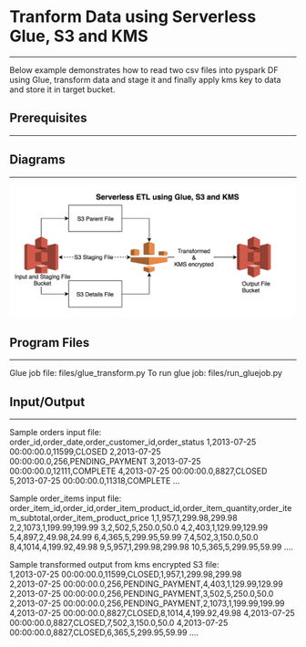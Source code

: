 
# Tranform Data using Serverless Glue, S3 and KMS
-------------------------------------------------

Below example demonstrates how to read two csv files into pyspark DF using Glue, transform data and stage it and finally apply kms key to data and store it in target bucket.

## Prerequisites
----------------


## Diagrams
------------

![Serverless ETL](images/ServerlessETL.png)

## Program Files
----------------

Glue job file: files/glue_transform.py
To run glue job: files/run_gluejob.py

## Input/Output
---------------

Sample orders input file:
order_id,order_date,order_customer_id,order_status
1,2013-07-25 00:00:00.0,11599,CLOSED
2,2013-07-25 00:00:00.0,256,PENDING_PAYMENT
3,2013-07-25 00:00:00.0,12111,COMPLETE
4,2013-07-25 00:00:00.0,8827,CLOSED
5,2013-07-25 00:00:00.0,11318,COMPLETE
...

Sample order_items input file:
order_item_id,order_id,order_item_product_id,order_item_quantity,order_item_subtotal,order_item_product_price
1,1,957,1,299.98,299.98
2,2,1073,1,199.99,199.99
3,2,502,5,250.0,50.0
4,2,403,1,129.99,129.99
5,4,897,2,49.98,24.99
6,4,365,5,299.95,59.99
7,4,502,3,150.0,50.0
8,4,1014,4,199.92,49.98
9,5,957,1,299.98,299.98
10,5,365,5,299.95,59.99
....

Sample transformed output from kms encrypted S3 file:<br />
1,2013-07-25 00:00:00.0,11599,CLOSED,1,957,1,299.98,299.98<br />
2,2013-07-25 00:00:00.0,256,PENDING_PAYMENT,4,403,1,129.99,129.99
2,2013-07-25 00:00:00.0,256,PENDING_PAYMENT,3,502,5,250.0,50.0
2,2013-07-25 00:00:00.0,256,PENDING_PAYMENT,2,1073,1,199.99,199.99
4,2013-07-25 00:00:00.0,8827,CLOSED,8,1014,4,199.92,49.98
4,2013-07-25 00:00:00.0,8827,CLOSED,7,502,3,150.0,50.0
4,2013-07-25 00:00:00.0,8827,CLOSED,6,365,5,299.95,59.99
....
